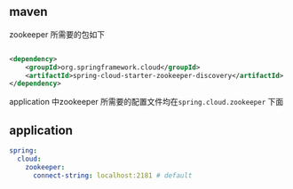 ## maven
zookeeper 所需要的包如下
```xml

<dependency>
    <groupId>org.springframework.cloud</groupId>
    <artifactId>spring-cloud-starter-zookeeper-discovery</artifactId>
</dependency>

```

application 中zookeeper 所需要的配置文件均在`spring.cloud.zookeeper` 下面
## application
```yaml
spring:
  cloud:
    zookeeper:
      connect-string: localhost:2181 # default
```